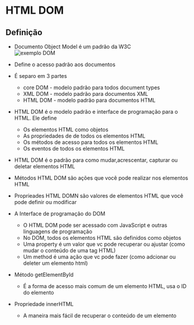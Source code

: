 # HTML DOM  
## Definição  
* Documento Object Model é um padrão da W3C  
![exemplo DOM](https://www.w3schools.com/js/pic_htmltree.gif)   
* Define o acesso padrão aos documentos  
* É separo em 3 partes  
	* core DOM - modelo padrão para todos document types  
	* XML DOM - modelo padrão para documentos XML  
	* HTML DOM - modelo padrão para documentos HTML  
* HTML DOM é o modelo padrão e interface de programação para o HTML. Ele define  
	* Os elementos HTML como objetos  
	* As propriedades de de todos os elementos HTML  
	* Os métodos de acesso para todos os elementos HTML  
	* Os eventos de todos os elementos HTML  
* HTML DOM é o padrão para como mudar,acrescentar, capturar ou deletar elementos HTML  
  
* Métodos HTML DOM são ações que você pode realizar nos elementos HTML  
* Proprieades HTML DOMN são valores de elementos HTML que você pode definir ou modificar   
  
* A Interface de programação do DOM  
	* O HTML DOM pode ser acessado com JavaScript e outras linguagens de programação  
	* No DOM, todos os elementos HTML são definidos como objetos  
	* Uma property é um valor que vc pode recuperar ou ajustar (como mudar o conteúdo de uma tag HTML)  
	* Um method é uma ação que vc pode fazer (como adcionar ou deleter um elemento html)  

* Método getElementById  
	* É a forma de acesso mais comum de um elemento HTML, usa o ID do elemento  
* Propriedade innerHTML  
	* A maneira mais fácil de recuperar o conteúdo de um elemento   
	
